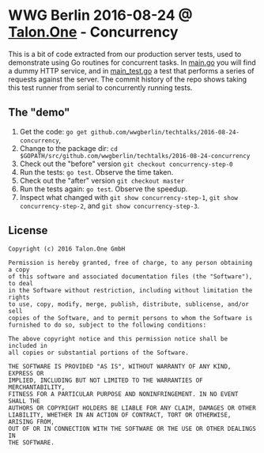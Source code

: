 # WWG Berlin 2016-08-24 @ [Talon.One] - Concurrency

This is a bit of code extracted from our production server tests, used to
demonstrate using Go routines for concurrent tasks. In [main.go][] you will find
a dummy HTTP service, and in [main_test.go][] a test that performs a series of
requests against the server. The commit history of the repo shows taking this
test runner from serial to concurrently running tests.

[Talon.One]: http://talon.one
[main.go]: main.go
[main_test.go]: main_test.go

## The "demo"

1. Get the code: `go get github.com/wwgberlin/techtalks/2016-08-24-concurrency`, 
2. Change to the package dir: `cd $GOPATH/src/github.com/wwgberlin/techtalks/2016-08-24-concurrency`
3. Check out the "before" version `git checkout concurrency-step-0`
4. Run the tests: `go test`. Observe the time taken.
5. Check out the "after" version `git checkout master`
6. Run the tests again: `go test`. Observe the speedup.
7. Inspect what changed with `git show concurrency-step-1`, `git show concurrency-step-2`, and `git show concurrency-step-3`.

## License

```
Copyright (c) 2016 Talon.One GmbH

Permission is hereby granted, free of charge, to any person obtaining a copy
of this software and associated documentation files (the "Software"), to deal
in the Software without restriction, including without limitation the rights
to use, copy, modify, merge, publish, distribute, sublicense, and/or sell
copies of the Software, and to permit persons to whom the Software is
furnished to do so, subject to the following conditions:

The above copyright notice and this permission notice shall be included in
all copies or substantial portions of the Software.

THE SOFTWARE IS PROVIDED "AS IS", WITHOUT WARRANTY OF ANY KIND, EXPRESS OR
IMPLIED, INCLUDING BUT NOT LIMITED TO THE WARRANTIES OF MERCHANTABILITY,
FITNESS FOR A PARTICULAR PURPOSE AND NONINFRINGEMENT. IN NO EVENT SHALL THE
AUTHORS OR COPYRIGHT HOLDERS BE LIABLE FOR ANY CLAIM, DAMAGES OR OTHER
LIABILITY, WHETHER IN AN ACTION OF CONTRACT, TORT OR OTHERWISE, ARISING FROM,
OUT OF OR IN CONNECTION WITH THE SOFTWARE OR THE USE OR OTHER DEALINGS IN
THE SOFTWARE.
```
